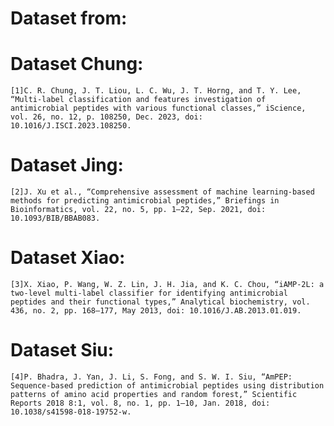# Dataset from:	

# Dataset Chung:
    [1]C. R. Chung, J. T. Liou, L. C. Wu, J. T. Horng, and T. Y. Lee, “Multi-label classification and features investigation of antimicrobial peptides with various functional classes,” iScience, vol. 26, no. 12, p. 108250, Dec. 2023, doi: 10.1016/J.ISCI.2023.108250.
  
# Dataset Jing:  
    [2]J. Xu et al., “Comprehensive assessment of machine learning-based methods for predicting antimicrobial peptides,” Briefings in Bioinformatics, vol. 22, no. 5, pp. 1–22, Sep. 2021, doi: 10.1093/BIB/BBAB083.
  
# Dataset Xiao: 
    [3]X. Xiao, P. Wang, W. Z. Lin, J. H. Jia, and K. C. Chou, “iAMP-2L: a two-level multi-label classifier for identifying antimicrobial peptides and their functional types,” Analytical biochemistry, vol. 436, no. 2, pp. 168–177, May 2013, doi: 10.1016/J.AB.2013.01.019.
  

# Dataset Siu:
    [4]P. Bhadra, J. Yan, J. Li, S. Fong, and S. W. I. Siu, “AmPEP: Sequence-based prediction of antimicrobial peptides using distribution patterns of amino acid properties and random forest,” Scientific Reports 2018 8:1, vol. 8, no. 1, pp. 1–10, Jan. 2018, doi: 10.1038/s41598-018-19752-w.
  